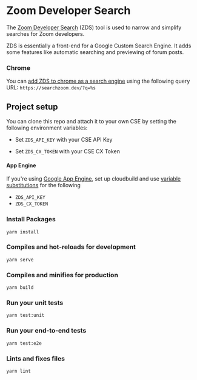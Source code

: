 # Zoom Developer Search

The [Zoom Developer Search](https://searchzoom.dev) (ZDS) tool is used to narrow and simplify searches for Zoom
developers.

ZDS is essentially a front-end for a Google Custom Search Engine. It adds some features like automatic searching and
previewing of forum posts.

### Chrome

You
can [add ZDS to chrome as a search engine](https://support.google.com/chrome/answer/95426?co=GENIE.Platform%3DDesktop&hl=en#6395580:~:text=Add%2C%20edit%2C%20or%20remove%20other%20search%20engines)
using the following query URL: `https://searchzoom.dev/?q=%s`

## Project setup

You can clone this repo and attach it to your own CSE by setting the following environment variables:

- Set `ZDS_API_KEY` with your CSE API Key

- Set `ZDS_CX_TOKEN` with your CSE CX Token

#### App Engine

If you're using [Google App Engine](https://cloud.google.com/appengine), set up cloudbuild and
use [variable substitutions](https://cloud.google.com/cloud-build/docs/configuring-builds/substitute-variable-values)
for the following

- `ZDS_API_KEY`
- `ZDS_CX_TOKEN`

### Install Packages

```
yarn install
```

### Compiles and hot-reloads for development

```
yarn serve
```

### Compiles and minifies for production

```
yarn build
```

### Run your unit tests

```
yarn test:unit
```

### Run your end-to-end tests

```
yarn test:e2e
```

### Lints and fixes files

```
yarn lint
```
